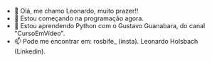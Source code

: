 - 👋 Olá, me chamo Leonardo, muito prazer!!
- 👀 Estou começando na programação agora.
- 🌱 Estou aprendendo Python com o Gustavo Guanabara, do canal "CursoEmVídeo".
- 📫 Pode me encontrar em: rosbife_ (insta). Leonardo Holsbach (Linkedin).
<!---

Leeozhs/Leeozhs is a ✨ special ✨ repository because its `README.md` (this file) appears on your GitHub profile.
You can click the Preview link to take a look at your changes.
--->
